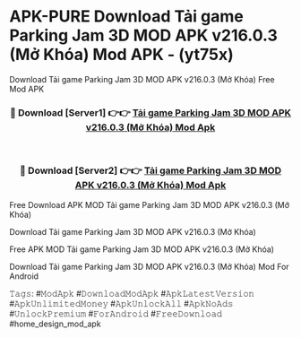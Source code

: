 # APK-PURE Download Tải game Parking Jam 3D MOD APK v216.0.3 (Mở Khóa) Mod APK - (yt75x)
Download Tải game Parking Jam 3D MOD APK v216.0.3 (Mở Khóa) Free Mod APK

<div align="center">
<h3>🔴 Download [Server1] 👉👉 <a href="https://apk-comot.site?title=Tải_game_Parking_Jam_3D_MOD_APK_v216.0.3_(Mở_Khóa)">Tải game Parking Jam 3D MOD APK v216.0.3 (Mở Khóa) Mod Apk</a></h3><br>

<h3>🔴 Download [Server2] 👉👉 <a href="https://apk-comot.site?title=Tải_game_Parking_Jam_3D_MOD_APK_v216.0.3_(Mở_Khóa)">Tải game Parking Jam 3D MOD APK v216.0.3 (Mở Khóa) Mod Apk</a></h3>
</div>


Free Download APK MOD Tải game Parking Jam 3D MOD APK v216.0.3 (Mở Khóa)

Download Tải game Parking Jam 3D MOD APK v216.0.3 (Mở Khóa) 

Free APK MOD Tải game Parking Jam 3D MOD APK v216.0.3 (Mở Khóa) 

Download Tải game Parking Jam 3D MOD APK v216.0.3 (Mở Khóa) Mod For Android

𝚃𝚊𝚐𝚜: #𝙼𝚘𝚍𝙰𝚙𝚔 #𝙳𝚘𝚠𝚗𝚕𝚘𝚊𝚍𝙼𝚘𝚍𝙰𝚙𝚔 #𝙰𝚙𝚔𝙻𝚊𝚝𝚎𝚜𝚝𝚅𝚎𝚛𝚜𝚒𝚘𝚗 #𝙰𝚙𝚔𝚄𝚗𝚕𝚒𝚖𝚒𝚝𝚎𝚍𝙼𝚘𝚗𝚎𝚢 #𝙰𝚙𝚔𝚄𝚗𝚕𝚘𝚌𝚔𝙰𝚕𝚕 #𝙰𝚙𝚔𝙽𝚘𝙰𝚍𝚜 #𝚄𝚗𝚕𝚘𝚌𝚔𝙿𝚛𝚎𝚖𝚒𝚞𝚖 #𝙵𝚘𝚛𝙰𝚗𝚍𝚛𝚘𝚒𝚍 #𝙵𝚛𝚎𝚎𝙳𝚘𝚠𝚗𝚕𝚘𝚊𝚍 #home_design_mod_apk